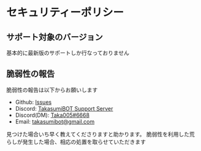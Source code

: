 # セキュリティーポリシー

## サポート対象のバージョン

基本的に最新版のサポートしか行なっておりません

## 脆弱性の報告

脆弱性の報告は以下からお願いします

- Github: [Issues](https://github.com/Taka005/TakasumiBOT/issues)
- Discord: [TakasumiBOT Support Server](https://discord.gg/NEesRdGQwD)
- Discord(DM): [Taka005#6668](https://discord.com/users/790489873957781536)
- Email: [takasumibot@gmail.com](mailto:takasumibot@gmail.com)

見つけた場合いち早く教えてくださりますと助かります。
脆弱性を利用した荒らしが発生した場合、相応の処置を取らせていただきます
